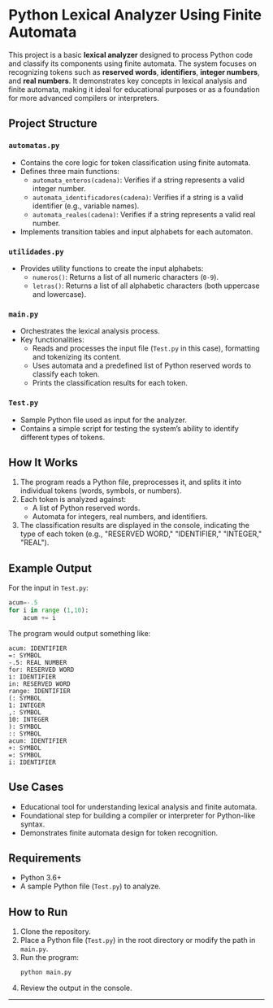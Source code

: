 # Python Lexical Analyzer Using Finite Automata

This project is a basic **lexical analyzer** designed to process Python code and classify its components using finite automata. The system focuses on recognizing tokens such as **reserved words**, **identifiers**, **integer numbers**, and **real numbers**. It demonstrates key concepts in lexical analysis and finite automata, making it ideal for educational purposes or as a foundation for more advanced compilers or interpreters.

## Project Structure

### `automatas.py`
- Contains the core logic for token classification using finite automata.
- Defines three main functions:
  - `automata_enteros(cadena)`: Verifies if a string represents a valid integer number.
  - `automata_identificadores(cadena)`: Verifies if a string is a valid identifier (e.g., variable names).
  - `automata_reales(cadena)`: Verifies if a string represents a valid real number.
- Implements transition tables and input alphabets for each automaton.

### `utilidades.py`
- Provides utility functions to create the input alphabets:
  - `numeros()`: Returns a list of all numeric characters (`0-9`).
  - `letras()`: Returns a list of all alphabetic characters (both uppercase and lowercase).

### `main.py`
- Orchestrates the lexical analysis process.
- Key functionalities:
  - Reads and processes the input file (`Test.py` in this case), formatting and tokenizing its content.
  - Uses automata and a predefined list of Python reserved words to classify each token.
  - Prints the classification results for each token.

### `Test.py`
- Sample Python file used as input for the analyzer.
- Contains a simple script for testing the system’s ability to identify different types of tokens.

## How It Works

1. The program reads a Python file, preprocesses it, and splits it into individual tokens (words, symbols, or numbers).
2. Each token is analyzed against:
   - A list of Python reserved words.
   - Automata for integers, real numbers, and identifiers.
3. The classification results are displayed in the console, indicating the type of each token (e.g., "RESERVED WORD," "IDENTIFIER," "INTEGER," "REAL").

## Example Output

For the input in `Test.py`:
```python
acum=-.5
for i in range (1,10):
    acum += i
```
The program would output something like:
```
acum: IDENTIFIER
=: SYMBOL
-.5: REAL NUMBER
for: RESERVED WORD
i: IDENTIFIER
in: RESERVED WORD
range: IDENTIFIER
(: SYMBOL
1: INTEGER
,: SYMBOL
10: INTEGER
): SYMBOL
:: SYMBOL
acum: IDENTIFIER
+: SYMBOL
=: SYMBOL
i: IDENTIFIER
```

## Use Cases

- Educational tool for understanding lexical analysis and finite automata.
- Foundational step for building a compiler or interpreter for Python-like syntax.
- Demonstrates finite automata design for token recognition.

## Requirements

- Python 3.6+
- A sample Python file (`Test.py`) to analyze.

## How to Run

1. Clone the repository.
2. Place a Python file (`Test.py`) in the root directory or modify the path in `main.py`.
3. Run the program:
   ```bash
   python main.py
   ```
4. Review the output in the console.

---
